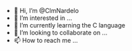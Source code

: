 - 👋 Hi, I’m @ClmNardelo
- 👀 I’m interested in ...
- 🌱 I’m currently learning the C language
- 💞️ I’m looking to collaborate on ...
- 📫 How to reach me ...

<!---
ClmNardelo/ClmNardelo is a ✨ special ✨ repository because its `README.md` (this file) appears on your GitHub profile.
You can click the Preview link to take a look at your changes.
--->
